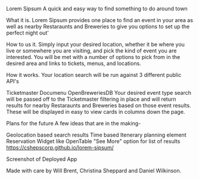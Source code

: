 Lorem Sipsum
A quick and easy way to find something to do around town

What it is.
Lorem Sipsum provides one place to find an event in your area as well as nearby Restaraunts and Breweries to give you options to set up the perfect night out'

How to us it.
Simply input your desired location, whether it be where you live or somewhere you are visiting, and pick the kind of event you are interested. You will be met with a number of options to pick from in the desired area and links to tickets, menus, and locations.

How it works.
Your location search will be run against 3 different public API's

Ticketmaster
Documenu
OpenBreweriesDB
Your desired event type search will be passed off to the Ticketmaster filtering in place and will return results for nearby Restaraunts and Breweries based on those event results. These will be displayed in easy to view cards in columns down the page.

Plans for the future
A few ideas that are in the making-

Geolocation based search results
Time based Itenerary planning element
Reservation Widget like OpenTable
"See More" option for list of results
https://cshepscorp.github.io/lorem-sipsum/

Screenshot of Deployed App

Made with care by Will Brent, Christina Sheppard and Daniel Wilkinson.

